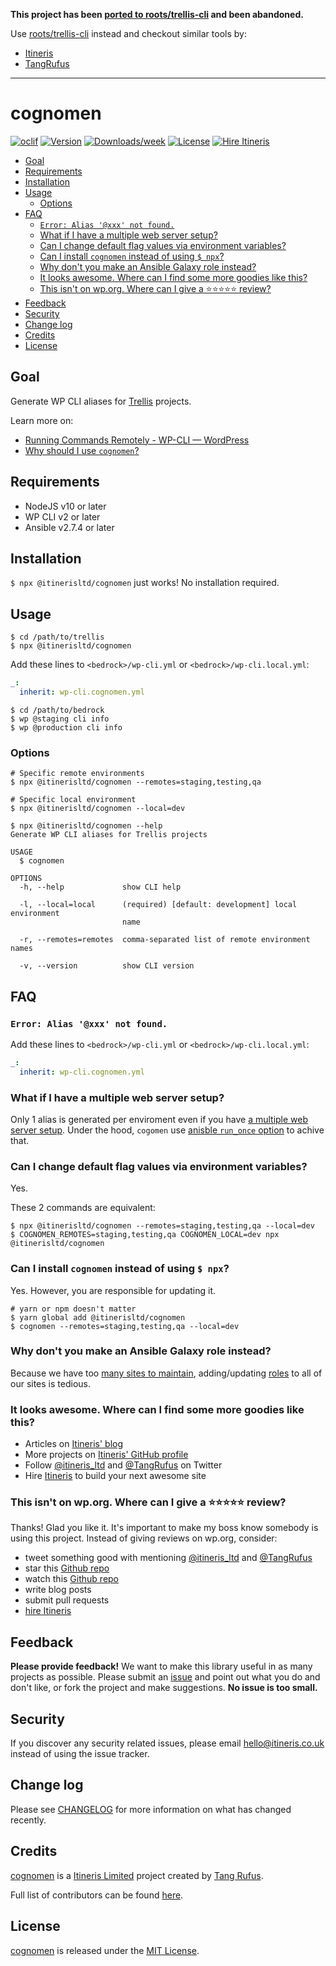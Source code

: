 **This project has been [ported to roots/trellis-cli](https://github.com/roots/trellis-cli/pull/52) and been abandoned.**

Use [roots/trellis-cli](https://github.com/roots/trellis-cli) instead and checkout similar tools by:

- [Itineris](https://github.com/ItinerisLtd)
- [TangRufus](https://github.com/typisttech)

---

# cognomen

[![oclif](https://img.shields.io/badge/cli-oclif-brightgreen.svg)](https://oclif.io)
[![Version](https://img.shields.io/npm/v/@itinerisltd/cognomen.svg)](https://npmjs.org/package/@itinerisltd/cognomen)
[![Downloads/week](https://img.shields.io/npm/dw/@itinerisltd/cognomen.svg)](https://npmjs.org/package/@itinerisltd/cognomen)
[![License](https://img.shields.io/npm/l/@itinerisltd/cognomen.svg)](https://github.com/ItinerisLtd/cognomen/blob/master/package.json)
[![Hire Itineris](https://img.shields.io/badge/Hire-Itineris-ff69b4.svg)](https://www.itineris.co.uk/contact/)

<!-- START doctoc generated TOC please keep comment here to allow auto update -->
<!-- DON'T EDIT THIS SECTION, INSTEAD RE-RUN doctoc TO UPDATE -->


- [Goal](#goal)
- [Requirements](#requirements)
- [Installation](#installation)
- [Usage](#usage)
  - [Options](#options)
- [FAQ](#faq)
  - [`Error: Alias '@xxx' not found.`](#error-alias-xxx-not-found)
  - [What if I have a multiple web server setup?](#what-if-i-have-a-multiple-web-server-setup)
  - [Can I change default flag values via environment variables?](#can-i-change-default-flag-values-via-environment-variables)
  - [Can I install `cognomen` instead of using `$ npx`?](#can-i-install-cognomen-instead-of-using--npx)
  - [Why don't you make an Ansible Galaxy role instead?](#why-dont-you-make-an-ansible-galaxy-role-instead)
  - [It looks awesome. Where can I find some more goodies like this?](#it-looks-awesome-where-can-i-find-some-more-goodies-like-this)
  - [This isn't on wp.org. Where can I give a ⭐️⭐️⭐️⭐️⭐️ review?](#this-isnt-on-wporg-where-can-i-give-a-%EF%B8%8F%EF%B8%8F%EF%B8%8F%EF%B8%8F%EF%B8%8F-review)
- [Feedback](#feedback)
- [Security](#security)
- [Change log](#change-log)
- [Credits](#credits)
- [License](#license)

<!-- END doctoc generated TOC please keep comment here to allow auto update -->

## Goal

Generate WP CLI aliases for [Trellis](https://github.com/roots/trellis/) projects.

Learn more on:
- [Running Commands Remotely - WP-CLI — WordPress](https://make.wordpress.org/cli/handbook/running-commands-remotely/)
- [Why should I use `cognomen`?](https://github.com/ItinerisLtd/cognomen/issues/3#issuecomment-456563138)

## Requirements

- NodeJS v10 or later
- WP CLI v2 or later
- Ansible v2.7.4 or later

## Installation

`$ npx @itinerisltd/cognomen` just works! No installation required.

## Usage

```sh-session
$ cd /path/to/trellis
$ npx @itinerisltd/cognomen
```

Add these lines to `<bedrock>/wp-cli.yml` or `<bedrock>/wp-cli.local.yml`:
```yaml
_:
  inherit: wp-cli.cognomen.yml
```

```sh-session
$ cd /path/to/bedrock
$ wp @staging cli info
$ wp @production cli info
```

### Options

```sh-session
# Specific remote environments
$ npx @itinerisltd/cognomen --remotes=staging,testing,qa

# Specific local environment
$ npx @itinerisltd/cognomen --local=dev

$ npx @itinerisltd/cognomen --help
Generate WP CLI aliases for Trellis projects

USAGE
  $ cognomen

OPTIONS
  -h, --help             show CLI help

  -l, --local=local      (required) [default: development] local environment
                         name

  -r, --remotes=remotes  comma-separated list of remote environment names

  -v, --version          show CLI version
```

## FAQ

### `Error: Alias '@xxx' not found.`

Add these lines to `<bedrock>/wp-cli.yml` or `<bedrock>/wp-cli.local.yml`:
```yaml
_:
  inherit: wp-cli.cognomen.yml
```

### What if I have a multiple web server setup?

Only 1 alias is generated per enviroment even if you have [a multiple web server setup](https://discourse.roots.io/t/best-practice-for-multiple-sites-on-multiple-servers/5385). Under the hood, `cogomen` use [anisble `run_once` option](https://docs.ansible.com/ansible/latest/user_guide/playbooks_delegation.html#run-once) to achive that.

### Can I change default flag values via environment variables?

Yes.

These 2 commands are equivalent:
```sh-session
$ npx @itinerisltd/cognomen --remotes=staging,testing,qa --local=dev
$ COGNOMEN_REMOTES=staging,testing,qa COGNOMEN_LOCAL=dev npx @itinerisltd/cognomen
```

### Can I install `cognomen` instead of using `$ npx`?

Yes. However, you are responsible for updating it.

```sh-session
# yarn or npm doesn't matter
$ yarn global add @itinerisltd/cognomen
$ cognomen --remotes=staging,testing,qa --local=dev
```

### Why don't you make an Ansible Galaxy role instead?

Because we have too [many sites to maintain](https://www.itineris.co.uk/work/), adding/updating [roles](https://github.com/search?q=topic%3Aansible-galaxy+org%3AItinerisLtd+fork%3Atrue) to all of our sites is tedious.

### It looks awesome. Where can I find some more goodies like this?

- Articles on [Itineris' blog](https://www.itineris.co.uk/blog/)
- More projects on [Itineris' GitHub profile](https://github.com/itinerisltd)
- Follow [@itineris_ltd](https://twitter.com/itineris_ltd) and [@TangRufus](https://twitter.com/tangrufus) on Twitter
- Hire [Itineris](https://www.itineris.co.uk/services/) to build your next awesome site

### This isn't on wp.org. Where can I give a ⭐️⭐️⭐️⭐️⭐️ review?

Thanks! Glad you like it. It's important to make my boss know somebody is using this project. Instead of giving reviews on wp.org, consider:

- tweet something good with mentioning [@itineris_ltd](https://twitter.com/itineris_ltd) and [@TangRufus](https://twitter.com/tangrufus)
- star this [Github repo](https://github.com/ItinerisLtd/cognomen)
- watch this [Github repo](https://github.com/ItinerisLtd/cognomen)
- write blog posts
- submit pull requests
- [hire Itineris](https://www.itineris.co.uk/services/)

## Feedback

**Please provide feedback!** We want to make this library useful in as many projects as possible.
Please submit an [issue](https://github.com/ItinerisLtd/cognomen/issues/new) and point out what you do and don't like, or fork the project and make suggestions.
**No issue is too small.**

## Security

If you discover any security related issues, please email [hello@itineris.co.uk](mailto:hello@itineris.co.uk) instead of using the issue tracker.

## Change log

Please see [CHANGELOG](./CHANGELOG.md) for more information on what has changed recently.

## Credits

[cognomen](https://github.com/ItinerisLtd/cognomen) is a [Itineris Limited](https://www.itineris.co.uk/) project created by [Tang Rufus](https://typist.tech).

Full list of contributors can be found [here](https://github.com/ItinerisLtd/cognomen/graphs/contributors).

## License

[cognomen](https://github.com/ItinerisLtd/cognomen) is released under the [MIT License](https://opensource.org/licenses/MIT).

